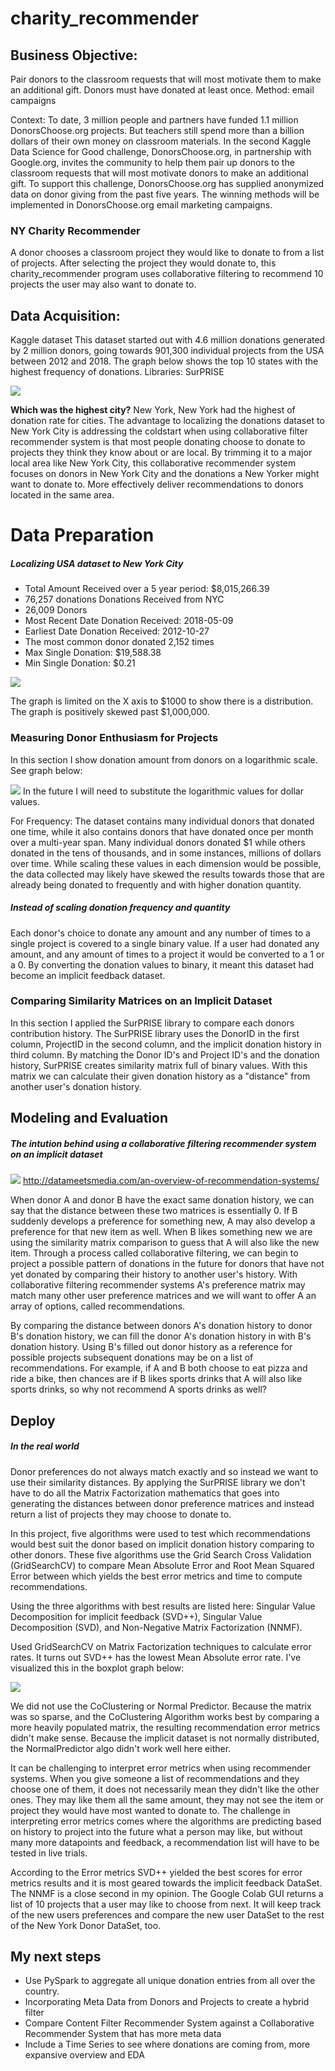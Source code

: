 # charity_recommender

## Business Objective:
Pair donors to the classroom requests that will most motivate them to make an additional gift. Donors must have donated at least once. 
Method: email campaigns

Context:
To date, 3 million people and partners have funded 1.1 million DonorsChoose.org projects. But teachers still spend more than a billion dollars of their own money on classroom materials.
In the second Kaggle Data Science for Good challenge, DonorsChoose.org, in partnership with Google.org, invites the community to help them pair up donors to the classroom requests that will most motivate donors to make an additional gift. 
To support this challenge, DonorsChoose.org has supplied anonymized data on donor giving from the past five years. The winning methods will be implemented in DonorsChoose.org email marketing campaigns.

### NY Charity Recommender
A donor chooses a classroom project they would like to donate to from a list of projects. After selecting the project they would donate to, this charity_recommender program uses collaborative filtering to recommend 10 projects the user may also want to donate to. 

## Data Acquisition:
Kaggle dataset
This dataset started out with 4.6 million donations generated by 2 million donors, going towards 901,300 individual projects from the USA between 2012 and 2018. 
The graph below shows the top 10 states with the highest frequency of donations. 
Libraries: SurPRISE

![](https://github.com/Chris-Manna/charity_recommender/blob/master/top_ten_donating_states.png)

**Which was the highest city?**
New York, New York had the highest of donation rate for cities. 
The advantage to localizing the donations dataset to New York City is addressing the coldstart when using collaborative filter recommender system is that most people donating choose to donate to projects they think they know about or are local. By trimming it to a major local area like New York City, this collaborative recommender system focuses on donors in New York City and the donations a New Yorker might want to donate to. More effectively deliver recommendations to donors located in the same area.

# Data Preparation

##### Localizing USA dataset to New York City
+ Total Amount Received over a 5 year period: $8,015,266.39
+ 76,257 donations Donations Received from NYC
+ 26,009 Donors
+ Most Recent Date Donation Received: 2018-05-09
+ Earliest Date Donation Received: 2012-10-27
+ The most common donor donated 2,152 times
+ Max Single Donation: $19,588.38
+ Min Single Donation: $0.21

![](https://github.com/Chris-Manna/charity_recommender/blob/master/donors%20hist.png)

The graph is limited on the X axis to $1000 to show there is a distribution. 
The graph is positively skewed past $1,000,000.

### Measuring Donor Enthusiasm for Projects
In this section I show donation amount from donors on a logarithmic scale. See graph below:

![](https://github.com/Chris-Manna/charity_recommender/blob/master/log%20donation.png)
In the future I will need to substitute the logarithmic values for dollar values. 

For Frequency: The dataset contains many individual donors that donated one time, while it also contains donors that have donated once per month over a multi-year span. Many individual donors donated $1 while others donated in the tens of thousands, and in some instances, millions of dollars over time. While scaling these values in each dimension would be possible, the data collected may likely have skewed the results towards those that are already being donated to frequently and with higher donation quantity. 

##### Instead of scaling donation frequency and quantity
Each donor's choice to donate any amount and any number of times to a single project is covered to a single binary value. 
If a user had donated any amount, and any amount of times to a project it would be converted to a 1 or a 0. By converting the donation values to binary, it meant this dataset had become an implicit feedback dataset. 

### Comparing Similarity Matrices on an Implicit Dataset
In this section I applied the SurPRISE library to compare each donors contribution history. The SurPRISE library uses the DonorID in the first column, ProjectID in the second column, and the implicit donation history in third column. By matching the Donor ID's and Project ID's and the donation history, SurPRISE creates similarity matrix full of binary values. With this matrix we can calculate their given donation history as a "distance" from another user's donation history. 

## Modeling and Evaluation
##### The intution behind using a collaborative filtering recommender system on an implicit dataset
![](http://datameetsmedia.com/wp-content/uploads/2018/05/2ebah6c-1.png)
http://datameetsmedia.com/an-overview-of-recommendation-systems/

When donor A and donor B have the exact same donation history, we can say that the distance between these two matrices is essentially 0. 
If B suddenly develops a preference for something new, A may also develop a preference for that new item as well. 
When B likes something new we are using the similarity matrix comparison to guess that A will also like the new item. 
Through a process called collaborative filtering, we can begin to project a possible pattern of donations in the future for donors that have not yet donated by comparing their history to another user's history. 
With collaborative filtering recommender systems A's preference matrix may match many other user preference matrices and we will want to offer A an array of options, called recommendations. 

By comparing the distance between donors A's donation history to donor B's donation history, we can fill the donor A's donation history in with B's donation history. Using B's filled out donor history as a reference for possible projects subsequent donations may be on a list of recommendations.  For example, if A and B both choose to eat pizza and ride a bike, then chances are if B likes sports drinks that A will also like sports drinks, so why not recommend A sports drinks as well? 

## Deploy
##### In the real world
Donor preferences do not always match exactly and so instead we want to use their similarity distances. By applying the SurPRISE library we don't have to do all the Matrix Factorization mathematics that goes into generating the distances between donor preference matrices and instead return a list of projects they may choose to donate to. 
 
In this project, five algorithms were used to test which recommendations would best suit the donor based on implicit donation history comparing to other donors. 
These five algorithms use the Grid Search Cross Validation (GridSearchCV) to compare Mean Absolute Error and Root Mean Squared Error between which yields the best error metrics and time to compute recommendations. 

Using the three algorithms with best results are listed here: Singular Value Decomposition for implicit feedback (SVD++), Singular Value Decomposition (SVD), and Non-Negative Matrix Factorization (NNMF). 

Used GridSearchCV on Matrix Factorization techniques to calculate error rates. It turns out SVD++ has the lowest Mean Absolute error rate. I've visualized this in the boxplot graph below: 

![](https://github.com/Chris-Manna/charity_recommender/blob/master/Boxplot%20MAE.png)

We did not use the CoClustering or Normal Predictor. Because the matrix was so sparse, and the CoClustering Algorithm works best by comparing a more heavily populated matrix, the resulting recommendation error metrics didn't make sense. Because the implicit dataset is not normally distributed, the NormalPredictor algo didn't work well here either.

It can be challenging to interpret error metrics when using recommender systems. When you give someone a list of recommendations and they choose one of them, it does not necessarily mean they didn't like the other ones. They may like them all the same amount, they may not see the item or project they would have most wanted to donate to. The challenge in interpreting error metrics comes where the algorithms are predicting based on history to project into the future what a person may like, but without many more datapoints and feedback, a recommendation list will have to be tested in live trials. 

According to the Error metrics SVD++ yielded the best scores for error metrics results and it is most geared towards the implicit feedback DataSet. The NNMF is a close second in my opinion. The Google Colab GUI returns a list of 10 projects that a user may like to choose from next. It will keep track of the new users preferences and compare the new user DataSet to the rest of the New York Donor DataSet, too. 

## My next steps
- Use PySpark to aggregate all unique donation entries from all over the country. 
- Incorporating Meta Data from Donors and Projects to create a hybrid filter
- Compare Content Filter Recommender System against a Collaborative Recommender System that has more meta data
- Include a Time Series to see where donations are coming from, more expansive overview and EDA

